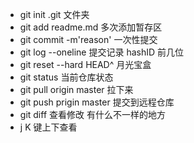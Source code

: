 - git init
    .git 文件夹
- git add readme.md 多次添加暂存区
- git commit -m'reason' 一次性提交
- git log --oneline 提交记录 
    hashID 前几位
- git reset --hard HEAD^ 月光宝盒
- git status 当前仓库状态
- git pull origin master 拉下来
- git push prigin master 提交到远程仓库
- git diff 查看修改 有什么不一样的地方
- j K 键上下查看